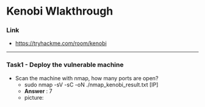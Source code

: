 # Kenobi Wlakthrough
### Link
- https://tryhackme.com/room/kenobi
------------------------
### Task1 -  Deploy the vulnerable machine
- Scan the machine with nmap, how many ports are open?
    - sudo nmap -sV -sC -oN ./nmap_kenobi_result.txt [IP]
    - **Answer** : 7
    - picture: 